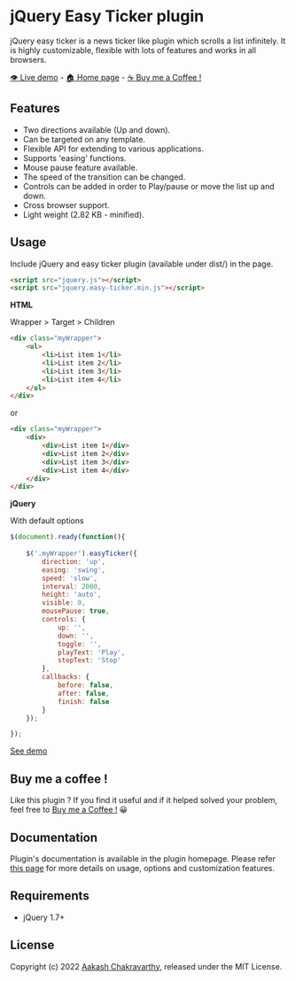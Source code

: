# jQuery Easy Ticker plugin

jQuery easy ticker is a news ticker like plugin which scrolls a list infinitely. It is highly customizable, flexible with lots of features and works in all browsers.

[👁️ Live demo](https://www.aakashweb.com/demos/jquery-easy-ticker/) - [🏠 Home page](https://www.aakashweb.com/jquery-plugins/easy-ticker/) - [☕ Buy me a Coffee !](https://www.paypal.me/vaakash/6)

## Features

* Two directions available (Up and down).
* Can be targeted on any template.
* Flexible API for extending to various applications.
* Supports 'easing' functions.
* Mouse pause feature available.
* The speed of the transition can be changed.
* Controls can be added in order to Play/pause or move the list up and down.
* Cross browser support.
* Light weight (2.82 KB - minified).

## Usage

Include jQuery and easy ticker plugin (available under dist/) in the page.

```HTML
<script src="jquery.js"></script>
<script src="jquery.easy-ticker.min.js"></script>
```

**HTML**

Wrapper > Target > Children

```HTML
<div class="myWrapper">
    <ul>
        <li>List item 1</li>
        <li>List item 2</li>
        <li>List item 3</li>
        <li>List item 4</li>
    </ul>
</div>
```

or

```HTML
<div class="myWrapper">
    <div>
        <div>List item 1</div>
        <div>List item 2</div>
        <div>List item 3</div>
        <div>List item 4</div>
    </div>
</div>
```

**jQuery**

With default options

```JavaScript
$(document).ready(function(){
    
    $('.myWrapper').easyTicker({
        direction: 'up',
        easing: 'swing',
        speed: 'slow',
        interval: 2000,
        height: 'auto',
        visible: 0,
        mousePause: true,
        controls: {
            up: '',
            down: '',
            toggle: '',
            playText: 'Play',
            stopText: 'Stop'
        },
        callbacks: {
            before: false,
            after: false,
            finish: false
        }
    });

});
```

[See demo](https://www.aakashweb.com/demos/jquery-easy-ticker/)

## Buy me a coffee !

Like this plugin ? If you find it useful and if it helped solved your problem, feel free to [Buy me a Coffee !](https://www.paypal.me/vaakash/6) 😀

## Documentation

Plugin's documentation is available in the plugin homepage. Please refer [this page](https://www.aakashweb.com/jquery-plugins/easy-ticker/) for more details on usage, options and customization features.

## Requirements

* jQuery 1.7+

## License

Copyright (c) 2022 [Aakash Chakravarthy](https://www.aakashweb.com/), released under the MIT License.